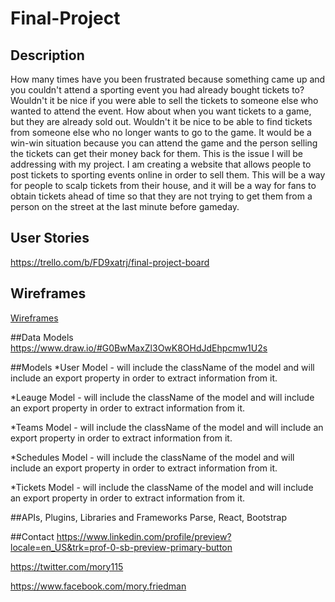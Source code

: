 # Final-Project

## Description
How many times have you been frustrated because something came up and you couldn't attend a sporting event you had already bought tickets to? Wouldn't it be nice if you were able to sell the tickets to someone else who wanted to attend the event. How about when you want tickets to a game, but they are already sold out. Wouldn't it be nice to be able to find tickets from someone else who no longer wants to go to the game. It would be a win-win situation because you can attend the game and the person selling the tickets can get their money back for them. This is the issue I will be addressing with my project. I am creating a website that allows people to post tickets to sporting events online in order to sell them. This will be a way for people to scalp tickets from their house, and it will be a way for fans to obtain tickets ahead of time so that they are not trying to get them from a person on the street at the last minute before gameday.

## User Stories
https://trello.com/b/FD9xatrj/final-project-board

## Wireframes
[Wireframes](https://moryf.mybalsamiq.com/projects/ironyardfinalproject/edit)

##Data Models 
https://www.draw.io/#G0BwMaxZl3OwK8OHdJdEhpcmw1U2s

##Models
*User Model - will include the className of the model and will include an export property in order to extract information from it.

*Leauge Model - will include the className of the model and will include an export property in order to extract information from it.

*Teams Model - will include the className of the model and will include an export property in order to extract information from it.

*Schedules Model - will include the className of the model and will include an export property in order to extract information from it.

*Tickets Model - will include the className of the model and will include an export property in order to extract information from it.

##APIs, Plugins, Libraries and Frameworks
Parse, React, Bootstrap


##Contact
https://www.linkedin.com/profile/preview?locale=en_US&trk=prof-0-sb-preview-primary-button

https://twitter.com/mory115

https://www.facebook.com/mory.friedman
